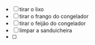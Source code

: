 
- [ ] tirar o lixo
- [ ] tirar o frango do congelador
- [ ] tirar o feijão do congelador
- [ ] limpar a sanduicheira
- [ ] 

